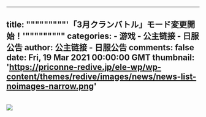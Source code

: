 
---
title: """""""""'「3月クランバトル」モード変更開始！'"""""""""
categories: 
    - 游戏
    - 公主链接 - 日服公告
author: 公主链接 - 日服公告
comments: false
date: Fri, 19 Mar 2021 00:00:00 GMT
thumbnail: 'https://priconne-redive.jp/ele-wp/wp-content/themes/redive/images/news/news-list-noimages-narrow.png'
---

<div>   
<br><img src="https://priconne-redive.jp/ele-wp/wp-content/themes/redive/images/news/news-list-noimages-narrow.png" referrerpolicy="no-referrer">  
</div>
            